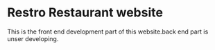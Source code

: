 # Restro Restaurant website
 This is the front end development part of this website.back end part is unser developing.
